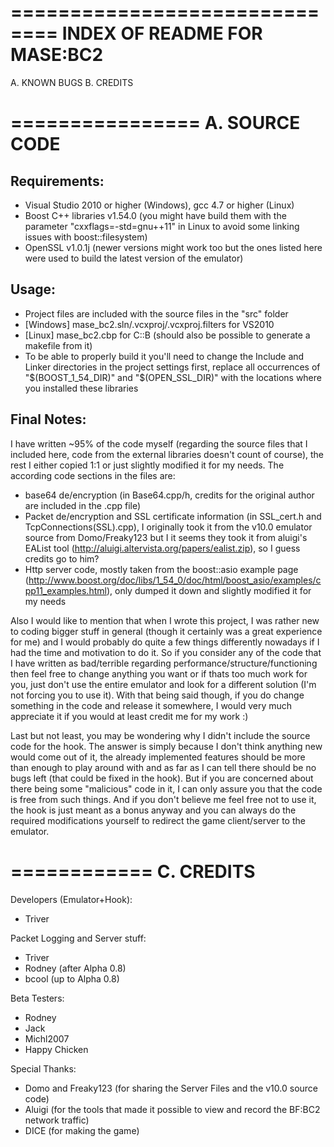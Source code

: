 ==============================
 INDEX OF README FOR MASE:BC2
==============================
A. KNOWN BUGS
B. CREDITS

================
 A. SOURCE CODE
================

Requirements:
-------------
- Visual Studio 2010 or higher (Windows), gcc 4.7 or higher (Linux)
- Boost C++ libraries v1.54.0 (you might have build them with the parameter "cxxflags=-std=gnu++11" in Linux to avoid some linking issues with boost::filesystem)
- OpenSSL v1.0.1j
(newer versions might work too but the ones listed here were used to build the latest version of the emulator)

Usage:
------
- Project files are included with the source files in the "src" folder 
- [Windows] mase_bc2.sln/.vcxproj/.vcxproj.filters for VS2010
- [Linux] mase_bc2.cbp for C::B (should also be possible to generate a makefile from it)
- To be able to properly build it you'll need to change the Include and Linker directories in the project settings first, replace all occurrences of "$(BOOST_1_54_DIR)" and "$(OPEN_SSL_DIR)" with the locations where you installed these libraries

Final Notes:
------------
I have written ~95% of the code myself (regarding the source files that I included here, code from the external libraries doesn't count of course), the rest I either copied 1:1 or just slightly modified it for my needs.
The according code sections in the files are:
- base64 de/encryption (in Base64.cpp/h, credits for the original author are included in the .cpp file)
- Packet de/encryption and SSL certificate information (in SSL_cert.h and TcpConnections(SSL).cpp), I originally took it from the v10.0 emulator source from Domo/Freaky123 but I it seems they took it from aluigi's EAList tool (http://aluigi.altervista.org/papers/ealist.zip), so I guess credits go to him?
- Http server code, mostly taken from the boost::asio example page (http://www.boost.org/doc/libs/1_54_0/doc/html/boost_asio/examples/cpp11_examples.html), only dumped it down and slightly modified it for my needs

Also I would like to mention that when I wrote this project, I was rather new to coding bigger stuff in general (though it certainly was a great experience for me) and I would probably do quite a few things differently nowadays if I had the time and motivation to do it.
So if you consider any of the code that I have written as bad/terrible regarding performance/structure/functioning then feel free to change anything you want or if thats too much work for you, just don't use the entire emulator and look for a different solution (I'm not forcing you to use it).
With that being said though, if you do change something in the code and release it somewhere, I would very much appreciate it if you would at least credit me for my work :)

Last but not least, you may be wondering why I didn't include the source code for the hook.
The answer is simply because I don't think anything new would come out of it, the already implemented features should be more than enough to play around with and as far as I can tell there should be no bugs left (that could be fixed in the hook).
But if you are concerned about there being some "malicious" code in it, I can only assure you that the code is free from such things.
And if you don't believe me feel free not to use it, the hook is just meant as a bonus anyway and you can always do the required modifications yourself to redirect the game client/server to the emulator.


============
 C. CREDITS
============
Developers (Emulator+Hook):
- Triver

Packet Logging and Server stuff:
- Triver
- Rodney (after Alpha 0.8)
- bcool (up to Alpha 0.8)

Beta Testers:
- Rodney
- Jack
- Michl2007
- Happy Chicken

Special Thanks:
- Domo and Freaky123 (for sharing the Server Files and the v10.0 source code)
- Aluigi (for the tools that made it possible to view and record the BF:BC2 network traffic)
- DICE (for making the game)

